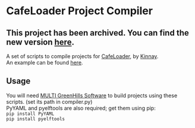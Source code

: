 # CafeLoader Project Compiler
**This project has been archived. You can find the new version [here](https://github.com/aboood40091/CLPC).**  
---------------------------------------------------------------------------------  
A set of scripts to compile projects for [CafeLoader](https://github.com/aboood40091/CafeLoader), by [Kinnay](https://github.com/Kinnay).  
An example can be found [here](https://github.com/aboood40091/NSMBU-haxx).  

## Usage
You will need [MULTI GreenHills Software](http://letmegooglethat.com/?q=%22MULTI-5_3_27%22) to build projects using these scripts. (set its path in compiler.py)  
PyYAML and pyelftools are also required; get them using pip:  
`pip install PyYAML`  
`pip install pyelftools`